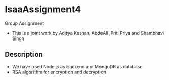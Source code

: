 # IsaaAssignment4
Group Assignment
- This is a joint work by Aditya Keshan, AbdeAli ,Priti Priya and Shambhavi Singh 
## Description
- We have used Node js as backend and MongoDB as database
- RSA algorithm for encryption and decryption
